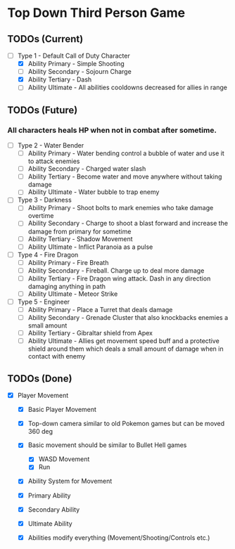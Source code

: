 # Top Down Third Person Game

## TODOs (Current)
- [ ]  Type 1 - Default Call of Duty Character
    - [X]  Ability Primary - Simple Shooting
    - [ ]  Ability Secondary - Sojourn Charge
    - [X]  Ability Tertiary - Dash
    - [ ]  Ability Ultimate - All abilities cooldowns decreased for allies in range

## TODOs (Future)
### All characters heals HP when not in combat after sometime.
- [ ]  Type 2 - Water Bender
    - [ ]  Ability Primary - Water bending control a bubble of water and use it to attack enemies
    - [ ]  Ability Secondary - Charged water slash
    - [ ]  Ability Tertiary - Become water and move anywhere without taking damage
    - [ ]  Ability Ultimate - Water bubble to trap enemy
- [ ]  Type 3 - Darkness
    - [ ]  Ability Primary - Shoot bolts to mark enemies who take damage overtime
    - [ ]  Ability Secondary - Charge to shoot a blast forward and increase the damage from primary for sometime
    - [ ]  Ability Tertiary - Shadow Movement
    - [ ]  Ability Ultimate - Inflict Paranoia as a pulse
- [ ]  Type 4 - Fire Dragon
    - [ ]  Ability Primary - Fire Breath
    - [ ]  Ability Secondary - Fireball. Charge up to deal more damage
    - [ ]  Ability Tertiary - Fire Dragon wing attack. Dash in any direction damaging anything in path
    - [ ]  Ability Ultimate - Meteor Strike
- [ ]  Type 5 - Engineer
    - [ ]  Ability Primary - Place a Turret that deals damage
    - [ ]  Ability Secondary - Grenade Cluster that also knockbacks enemies a small amount
    - [ ]  Ability Tertiary - Gibraltar shield from Apex
    - [ ]  Ability Ultimate - Allies get movement speed buff and a protective shield around them which deals a small amount of damage when in contact with enemy

## TODOs (Done)
- [X] Player Movement
    - [X] Basic Player Movement
    - [X] Top-down camera similar to old Pokemon games but can be moved 360 deg
    - [X] Basic movement should be similar to Bullet Hell games
        - [X] WASD Movement
        - [X] Run
    - [X] Ability System for Movement
    - [X] Primary Ability
    - [X] Secondary Ability
    - [X] Ultimate Ability
    - [X] Abilities modify everything (Movement/Shooting/Controls etc.)


